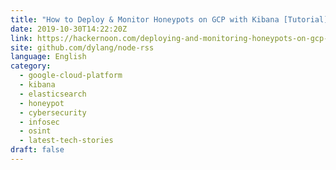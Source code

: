 ```yaml
---
title: "How to Deploy & Monitor Honeypots on GCP with Kibana [Tutorial]"
date: 2019-10-30T14:22:20Z
link: https://hackernoon.com/deploying-and-monitoring-honeypots-on-gcp-with-kibana-nd1d3066?source=rss&utm_medium=RSS&utm_source=news.12bit.vn
site: github.com/dylang/node-rss
language: English
category:
  - google-cloud-platform
  - kibana
  - elasticsearch
  - honeypot
  - cybersecurity
  - infosec
  - osint
  - latest-tech-stories
draft: false
---
```

